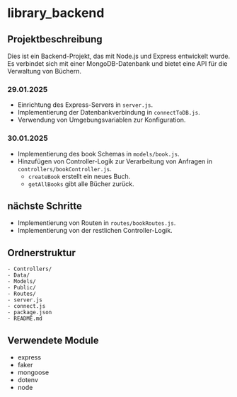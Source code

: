 # library_backend

## Projektbeschreibung

Dies ist ein Backend-Projekt, das mit Node.js und Express entwickelt wurde. Es verbindet sich mit einer MongoDB-Datenbank und bietet eine API für die Verwaltung von Büchern.

### 29.01.2025

- Einrichtung des Express-Servers in `server.js`.
- Implementierung der Datenbankverbindung in `connectToDB.js`.
- Verwendung von Umgebungsvariablen zur Konfiguration.

### 30.01.2025

- Implementierung des book Schemas in `models/book.js`.
- Hinzufügen von Controller-Logik zur Verarbeitung von Anfragen in `controllers/bookController.js`.
  - `createBook` erstellt ein neues Buch.
  - `getAllBooks` gibt alle Bücher zurück.

## nächste Schritte

- Implementierung von Routen in `routes/bookRoutes.js`.
- Implementierung von der restlichen Controller-Logik.

## Ordnerstruktur

```
- Controllers/
- Data/
- Models/
- Public/
- Routes/
- server.js
- connect.js
- package.json
- README.md
```

## Verwendete Module

- express
- faker
- mongoose
- dotenv
- node
